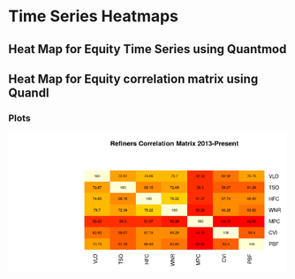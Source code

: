 # Time Series Heatmaps

## Heat Map for Equity Time Series using Quantmod </h3>
## Heat Map for Equity correlation matrix using Quandl</h3>


### Plots
![Correlation Chart 2013 to Present](corr13topres.png) 
